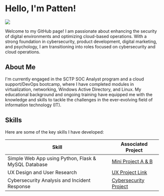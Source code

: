 # Hello, I'm Patten!
<a href="https://linkedin.com/in/yourlinkedinprofile"><img src="https://img.shields.io/badge/-LinkedIn-0072b1?&style=for-the-badge&logo=linkedin&logoColor=white" /></a>

Welcome to my GitHub page! I am passionate about enhancing the security of digital environments and optimizing cloud-based operations. With a strong foundation in cybersecurity, product development, digital marketing, and psychology, I am transitioning into roles focused on cybersecurity and cloud operations.

## About Me

I'm currently engaged in the SCTP SOC Analyst program and a cloud support/DevOps bootcamp, where I have completed modules in virtualization, networking, Windows Active Directory, and Linux. My educational background and ongoing training have equipped me with the knowledge and skills to tackle the challenges in the ever-evolving field of information technology (IT).

## Skills

Here are some of the key skills I have developed:

| Skill                                  | Associated Project |
|----------------------------------------|-------------------|
| Simple Web App using Python, Flask & MySQL Database | [Mini Project A & B](https://a4py2024anywh.pythonanywhere.com/)
| UX Design and User Research            | [UX Project Link](https://www.figma.com/file/L2eyh5ybQi7SldJ7eMEnWv/DigiPayee?type=design&mode=design) |
| Cybersecurity Analysis and Incident Response    | [Cybersecurity Project](https://docs.google.com/document/d/18TCZShOBXDcGyzsrL-c6sLYYv-rE0rO-NSuxgb5FfAU/edit#heading=h.gjdgxs) |
